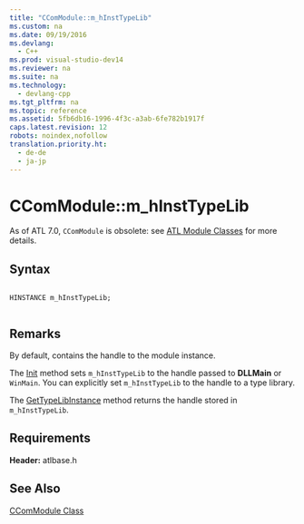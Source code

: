 ```yaml
---
title: "CComModule::m_hInstTypeLib"
ms.custom: na
ms.date: 09/19/2016
ms.devlang: 
  - C++
ms.prod: visual-studio-dev14
ms.reviewer: na
ms.suite: na
ms.technology: 
  - devlang-cpp
ms.tgt_pltfrm: na
ms.topic: reference
ms.assetid: 5fb6db16-1996-4f3c-a3ab-6fe782b1917f
caps.latest.revision: 12
robots: noindex,nofollow
translation.priority.ht: 
  - de-de
  - ja-jp
---
```

# CComModule::m_hInstTypeLib
As of ATL 7.0, `CComModule` is obsolete: see [ATL Module Classes](../vs140/ATL-Module-Classes.md) for more details.  
  
## Syntax  
  
```  
  
HINSTANCE m_hInstTypeLib;  
  
```  
  
## Remarks  
 By default, contains the handle to the module instance.  
  
 The [Init](../vs140/CComModule--Init.md) method sets `m_hInstTypeLib` to the handle passed to **DLLMain** or `WinMain`. You can explicitly set `m_hInstTypeLib` to the handle to a type library.  
  
 The [GetTypeLibInstance](../vs140/CComModule--GetTypeLibInstance.md) method returns the handle stored in `m_hInstTypeLib`.  
  
## Requirements  
 **Header:** atlbase.h  
  
## See Also  
 [CComModule Class](../vs140/CComModule-Class.md)